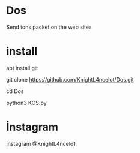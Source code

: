 # Dos
Send tons packet on the web sites

# install
apt install git

git clone https://github.com/KnightL4ncelot/Dos.git

cd Dos

python3 KOS.py

# İnstagram
instagram @KnightL4ncelot
